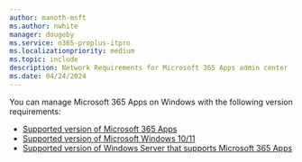 ```yaml
---
author: manoth-msft
ms.author: nwhite
manager: dougeby
ms.service: o365-proplus-itpro
ms.localizationpriority: medium
ms.topic: include
description: Network Requirements for Microsoft 365 Apps admin center 
ms.date: 04/24/2024
---
```

<!--This file is shared by update-validation.md, cloud-update.md, inventory.md, microsoft-365-apps-health.md. Headings are driven by article context.-->
You can manage Microsoft 365 Apps on Windows with the following version requirements:

- [Supported version of Microsoft 365 Apps](/officeupdates/update-history-microsoft365-apps-by-date)
- [Supported version of Microsoft Windows 10/11](/windows/release-health/supported-versions-windows-client)
- [Supported version of Windows Server that supports Microsoft 365 Apps](../../endofsupport/windows-server-support.md)
